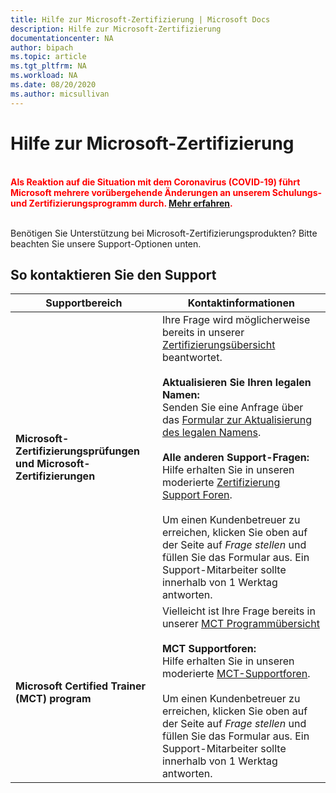 ```yaml
---
title: Hilfe zur Microsoft-Zertifizierung | Microsoft Docs
description: Hilfe zur Microsoft-Zertifizierung
documentationcenter: NA
author: bipach
ms.topic: article
ms.tgt_pltfrm: NA
ms.workload: NA
ms.date: 08/20/2020
ms.author: micsullivan
---
```

# Hilfe zur Microsoft-Zertifizierung

<div style='color&#58; red;'><strong><font color="red"><br/>Als Reaktion auf die Situation mit dem Coronavirus (COVID-19) führt Microsoft mehrere vorübergehende Änderungen an unserem Schulungs- und Zertifizierungsprogramm durch. <a href='/learn/certifications/posts/an-important-update-on-microsoft-training-and-certification'>Mehr erfahren</a>.</font></strong><br/><br/></div>

Benötigen Sie Unterstützung bei Microsoft-Zertifizierungsprodukten? Bitte beachten Sie unsere Support-Optionen unten.

## So kontaktieren Sie den Support

| Supportbereich | Kontaktinformationen |
| ------------- | --- |
| **Microsoft-Zertifizierungsprüfungen und Microsoft-Zertifizierungen** | Ihre Frage wird möglicherweise bereits in unserer [Zertifizierungsübersicht](/learn/certifications/) beantwortet. <br/><br/>**Aktualisieren Sie Ihren legalen Namen:** <br/>Senden Sie eine Anfrage über das [Formular zur Aktualisierung des legalen Namens](https://aka.ms/MSCertificationLegalNamechange).<br/><br/>  **Alle anderen Support-Fragen:** <br/>Hilfe erhalten Sie in unseren moderierte [Zertifizierung Support Foren](https://aka.ms/MCPForum).<br/><br/> Um einen Kundenbetreuer zu erreichen, klicken Sie oben auf der Seite auf *Frage stellen* und füllen Sie das Formular aus.  Ein Support-Mitarbeiter sollte innerhalb von 1 Werktag antworten. |
| **Microsoft Certified Trainer (MCT) program** | Vielleicht ist Ihre Frage bereits in unserer [MCT Programmübersicht](/learn/certifications/mct-certification)<br/><br/>  **MCT Supportforen:** <br/> Hilfe erhalten Sie in unseren moderierte [MCT-Supportforen](https://aka.ms/MCTForum).<br/><br/> Um einen Kundenbetreuer zu erreichen, klicken Sie oben auf der Seite auf *Frage stellen* und füllen Sie das Formular aus.  Ein Support-Mitarbeiter sollte innerhalb von 1 Werktag antworten. |